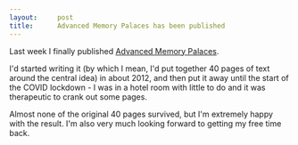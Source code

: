 ```yaml
---
layout:     post
title:      Advanced Memory Palaces has been published
---
```


Last week I finally published [Advanced Memory Palaces](https://www.amazon.co.uk/Advanced-Memory-Palaces-second-should/dp/B09GJFZ6JM/ref=sr_1_2?keywords=advanced+memory+palaces&qid=1637332836&sr=8-2).  

I'd started writing it (by which I mean, I'd put together 40 pages of text around the central idea) in about 2012, and then put it away until the start of the COVID lockdown - I was in a hotel room with little to do and it was therapeutic to crank out some pages. 

Almost none of the original 40 pages survived, but I'm extremely happy with the result. I'm also very much looking forward to getting my free time back. 


